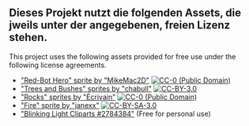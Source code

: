 Dieses Projekt nutzt die folgenden Assets, die jweils unter der angegebenen, freien 
Lizenz stehen.
---
This project uses the following assets provided for free use under the following
license agreements.


- ["Red-Bot Hero" sprite by "MikeMac2D"](https://opengameart.org/content/red-bot-hero) [![CC-0 (Public Domain)](https://licensebuttons.net/l/publicdomain/80x15.png)](https://creativecommons.org/publicdomain/zero/1.0/)
- ["Trees and Bushes" sprites by "chabull"](https://opengameart.org/content/trees-and-bushes) [![CC-BY-3.0](https://licensebuttons.net/l/by/3.0/80x15.png)](https://creativecommons.org/licenses/by/3.0/)
- ["Rocks" sprites by "Écrivain"](https://opengameart.org/content/rocks) [![CC-0 (Public Domain)](https://licensebuttons.net/l/publicdomain/80x15.png)](https://creativecommons.org/publicdomain/zero/1.0/)
- ["Fire" sprite by "janexx"](https://opengameart.org/content/fire) [![CC-BY-SA-3.0](https://licensebuttons.net/l/by-sa/3.0/80x15.png)](https://creativecommons.org/licenses/by-sa/3.0/)
- ["Blinking Light Cliparts #2784384"](http://clipart-library.com/clipart/1675181.htm) (Free for personal use)
